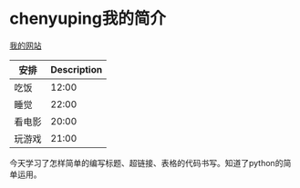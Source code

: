 # chenyuping我的简介

[我的网站](https://weibo.com/u/2489411471?nick=黑白浅浅影&is_all=1)

| 安排   | Description |
| ------ | ----------- |
| 吃饭   | 12:00       |
| 睡觉   | 22:00       |
| 看电影 | 20:00       |
| 玩游戏 | 21:00       |

今天学习了怎样简单的编写标题、超链接、表格的代码书写。知道了python的简单运用。
